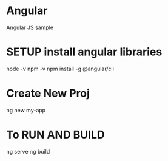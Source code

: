 # Angular
Angular JS sample

# SETUP install angular libraries
node -v
npm -v
npm install -g @angular/cli

# Create New Proj
ng new my-app

# To RUN AND BUILD
ng serve
ng build